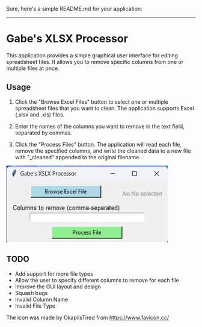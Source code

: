 Sure, here's a simple README.md for your application:

---

# Gabe's XLSX Processor

This application provides a simple graphical user interface for editing spreadsheet files. It allows you to remove specific columns from one or multiple files at once.

## Usage

1. Click the "Browse Excel Files" button to select one or multiple spreadsheet files that you want to clean. The application supports Excel (.xlsx and .xls) files.

2. Enter the names of the columns you want to remove in the text field, separated by commas.

3. Click the "Process Files" button. The application will read each file, remove the specified columns, and write the cleaned data to a new file with "_cleaned" appended to the original filename.

![alt text](https://github.com/gmifflen/GabesSpreadsheetProcessor/blob/main/sc.png?raw=true)

## TODO
- Add support for more file types
- Allow the user to specify different columns to remove for each file
- Improve the GUI layout and design
- Squash bugs
-   Invalid Column Name
-   Invalid File Type


The icon was made by OkapiIsTired from https://www.favicon.cc/

